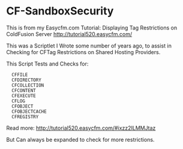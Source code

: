 CF-SandboxSecurity
=======
This is from my Easycfm.com Tutorial: Displaying Tag Restrictions on ColdFusion Server
http://tutorial520.easycfm.com/

This was a Scriptlet I Wrote some number of years ago, to assist in Checking for CFTag Restrictions on Shared
Hosting Providers.

This Script Tests and Checks for:

      CFFILE
      CFDIRECTORY
      CFCOLLECTION
      CFCONTENT
      CFEXECUTE
      CFLOG
      CFOBJECT
      CFOBJECTCACHE
      CFREGISTRY


Read more: http://tutorial520.easycfm.com/#ixzz2ILMMJtaz

But Can always be expanded to check for more restrictions.

